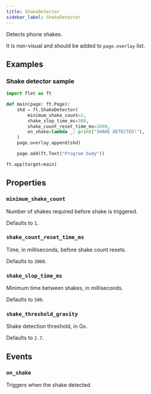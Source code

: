 ```yaml
---
title: ShakeDetector
sidebar_label: ShakeDetector
---
```


Detects phone shakes.

It is non-visual and should be added to `page.overlay` list.

## Examples

### Shake detector sample

```python
import flet as ft

def main(page: ft.Page):
    shd = ft.ShakeDetector(
        minimum_shake_count=2,
        shake_slop_time_ms=300,
        shake_count_reset_time_ms=1000,
        on_shake=lambda _: print("SHAKE DETECTED!"),
    )
    page.overlay.append(shd)

    page.add(ft.Text("Program body"))

ft.app(target=main)
```

## Properties

### `minimum_shake_count`

Number of shakes required before shake is triggered.

Defaults to `1`.

### `shake_count_reset_time_ms`

Time, in milliseconds, before shake count resets.

Defaults to `3000`.

### `shake_slop_time_ms`

Minimum time between shakes, in milliseconds.

Defaults to `500`.

### `shake_threshold_gravity`

Shake detection threshold, in Gs.

Defaults to `2.7`.

## Events

### `on_shake`

Triggers when the shake detected.